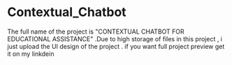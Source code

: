 # Contextual_Chatbot
The full name of the project is "CONTEXTUAL CHATBOT FOR EDUCATIONAL ASSISTANCE" .Due to high storage of files in this project , i just upload the UI design of the project . if you want full project preview get it on my linkdein 
